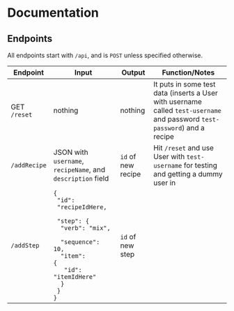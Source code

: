 # Documentation

## Endpoints

All endpoints start with `/api`, and is `POST` unless specified otherwise.

| Endpoint | Input | Output | Function/Notes |
| -------- | ----- | ------ | -------------- |
| GET `/reset` | nothing | nothing | It puts in some test data (inserts a User with username called `test-username` and password `test-password`) and a recipe |
| `/addRecipe` | JSON with `username`, `recipeName`, and `description` field | `id` of new recipe | Hit `/reset` and use User with `test-username` for testing and getting a dummy user in |
| `/addStep` | <code>{</code><br /><code>&nbsp;"id": &nbsp;"recipeIdHere, </code><br /><code> &nbsp;"step": {</code><br /><code>&nbsp;&nbsp;"verb": "mix", </code><br /><code> &nbsp;&nbsp;"sequence": 10, </code><br /><code>&nbsp;&nbsp;"item": {</code><br /><code>&nbsp;&nbsp;&nbsp;"id": "itemIdHere"</code><br /><code>&nbsp;&nbsp;}</code><br /><code>&nbsp;}</code><br /><code>}</code> | `id` of new step |